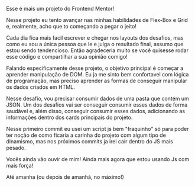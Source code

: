 Esse é mais um projeto do Frontend Mentor!

Nesse projeto eu tento avançar nas minhas habilidades de Flex-Box e Grid e, realmente, acho que to começando a pegar o jeito!

Cada dia fica mais facil escrever e chegar nos layouts dos desafios, mas como eu sou a única pessoa que le e julga o resultado final, assumo que estou sendo tendencioso. 
Então agradeceria muito se você quisesse rodar esse código e compartilhar a sua opinião comigo!

Falando especificamente desse projeto, o objetivo principal é começar a aprender manipulação de DOM.
Eu ja me sinto bem confortavel com lógica de programação, mas preciso aprender as formas de conseguir manipular os dados criados em HTML.

Nesse desafio, vou precisar consumir dados de uma pasta que contém um JSON. Um dos desafios vai ser conseguir consumir esses dados de forma saudável e, além disso,
conseguir consumir esses dados, adicionando as informações dentro dos cards principais do projeto.

Nesse primeiro commit eu usei um script js bem "fraquinho" só para poder ter noção de como ficaria a carinha do projeto com algum tipo de dinamismo, mas nos próximos commits
ja irei cair dentro do JS mais pesado.

Vocês ainda vão ouvir de mim! Ainda mais agora que estou usando Js com mais força!

Até amanha (ou depois de amanhã, no máximo!)

